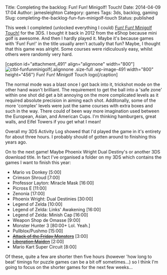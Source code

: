 Title: Completing the backlog: Fun! Fun! Minigolf! Touch!
Date: 2014-04-09 17:04
Author: jamesleighton
Category: games
Tags: 3ds, backlog, gaming
Slug: completing-the-backlog-fun-fun-minigolf-touch
Status: published

This week I completed (unlocked everything I could) [Fun! Fun! Minigolf Touch!](http://www.metacritic.com/game/3ds/fun!-fun!-minigolf-touch!) for the 3DS. I bought it back in 2012 from the eShop because mini golf is awesome. And then I hardly played it. Maybe it's because games with 'Fun! Fun!' in the title usually aren't actually that fun? Maybe, I thought that this game was alright. Some courses were ridiculously easy, whilst others were randomly very hard.

\[caption id="attachment\_491" align="alignnone" width="800"\]![ctbl-funfunminigolf](https://jamesleighton.files.wordpress.com/2016/11/ctbl-funfunminigolf.jpg){.alignnone .size-full .wp-image-491 width="800" height="456"} Fun! Fun! Minigolf Touch logo\[/caption\]

The normal mode was a blast once I got back into it, trickshot mode on the other hand wasn't brilliant. The requirement to get the ball into a 'safe zone' within one shot did get a bit annoying on the more complicated levels as it required absolute precision in aiming each shot. Additonally, some of the more 'complex' levels were just the same courses with extra boxes and such in the way. There could of been way more imagination used between the European, Asian, and American Cups. I'm thinking hamburgers, great walls, and Eifel Towers if you get what I mean!

Overall my 3DS Activity Log showed that I'd played the game in it's entirety for about three hours. I probably should of gotten around to finishing this years ago.

On to the next game! Maybe Phoenix Wright Dual Destiny's or another 3DS download title. In fact I've organised a folder on my 3DS which contains the games I want to finish this year:

-   Mario vs Donkey \[5:00\]
-   Crimson Shroud \[7:00\]
-   Professor Layton: Miracle Mask \[16:00\]
-   Picross E \[11:00\]
-   Zenonia \[17:00\]
-   Phoenix Wright: Dual Destinies \[30:00\]
-   Legend of Zelda \[10:00\]
-   Legend of Zelda: Links' Awakening \[16:00\]
-   Legend of Zelda: Minish Cap \[16:00\]
-   Weapon Shop de Omasse \[9:00\]
-   Monster Hunter 3 \[80:00+ Lol. Yeah.\]
-   Pullblox/Pushmo \[15:00\]
-   <span style="text-decoration:line-through;">[Attack of the Friday Monsters](http://www.jamesleighton.com/2014/04/two-more-completed-games.html)</span> \[3:00\]
-   <span style="text-decoration:line-through;">[Liberation Maiden](http://www.jamesleighton.com/2014/04/two-more-completed-games.html)</span> \[2:00\]
-   Mario Kart Super Circuit \[8:00\]

Of these, quite a few are shorter then five hours (however 'how long to beat' timings for puzzle games can be a bit off sometimes...) so I think I'm going to focus on the shorter games for the next few weeks...
